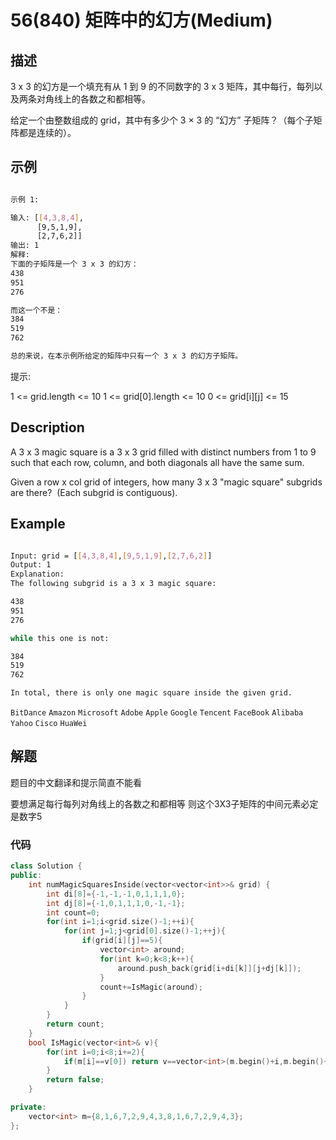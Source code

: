 # 56(840) 矩阵中的幻方(Medium)

## 描述

3 x 3 的幻方是一个填充有从 1 到 9 的不同数字的 3 x 3 矩阵，其中每行，每列以及两条对角线上的各数之和都相等。

给定一个由整数组成的 grid，其中有多少个 3 × 3 的 “幻方” 子矩阵？（每个子矩阵都是连续的）。

## 示例

```bash

示例 1:

输入: [[4,3,8,4],
      [9,5,1,9],
      [2,7,6,2]]
输出: 1
解释: 
下面的子矩阵是一个 3 x 3 的幻方：
438
951
276

而这一个不是：
384
519
762

总的来说，在本示例所给定的矩阵中只有一个 3 x 3 的幻方子矩阵。

``` 

提示:

1 <= grid.length <= 10
1 <= grid[0].length <= 10
0 <= grid[i][j] <= 15

## Description

A 3 x 3 magic square is a 3 x 3 grid filled with distinct numbers from 1 to 9 such that each row, column, and both diagonals all have the same sum.

Given a row x col grid of integers, how many 3 x 3 "magic square" subgrids are there?  (Each subgrid is contiguous).

## Example

```bash

Input: grid = [[4,3,8,4],[9,5,1,9],[2,7,6,2]]
Output: 1
Explanation: 
The following subgrid is a 3 x 3 magic square:

438
951
276

while this one is not:

384
519
762

In total, there is only one magic square inside the given grid.

```

`BitDance` `Amazon` `Microsoft` `Adobe` `Apple` `Google` `Tencent` `FaceBook` `Alibaba` `Yahoo` `Cisco` `HuaWei`

## 解题

题目的中文翻译和提示简直不能看

要想满足每行每列对角线上的各数之和都相等 则这个3X3子矩阵的中间元素必定是数字5

### 代码

```C++
class Solution {
public:
    int numMagicSquaresInside(vector<vector<int>>& grid) {
        int di[8]={-1,-1,-1,0,1,1,1,0};
        int dj[8]={-1,0,1,1,1,0,-1,-1};
        int count=0;
        for(int i=1;i<grid.size()-1;++i){
            for(int j=1;j<grid[0].size()-1;++j){
                if(grid[i][j]==5){
                    vector<int> around;
                    for(int k=0;k<8;k++){
                        around.push_back(grid[i+di[k]][j+dj[k]]);
                    }
                    count+=IsMagic(around);
                }
            }
        }
        return count;
    }
    bool IsMagic(vector<int>& v){
        for(int i=0;i<8;i+=2){
            if(m[i]==v[0]) return v==vector<int>(m.begin()+i,m.begin()+i+8)||v==vector<int>(m.rbegin()+7-i,m.rbegin()+15-i);
        }
        return false;
    }

private:
    vector<int> m={8,1,6,7,2,9,4,3,8,1,6,7,2,9,4,3};
};
```